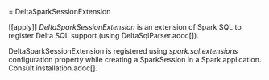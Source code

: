= DeltaSparkSessionExtension

[[apply]]
*DeltaSparkSessionExtension* is an extension of Spark SQL to register Delta SQL support (using DeltaSqlParser.adoc[]).

DeltaSparkSessionExtension is registered using *spark.sql.extensions* configuration property while creating a SparkSession in a Spark application. Consult installation.adoc[].
